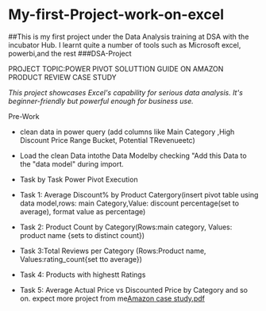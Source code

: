 # My-first-Project-work-on-excel
##This is my first project under the Data Analysis training at DSA with the incubator Hub.
I learnt quite a number of tools such as Microsoft excel, powerbi,and the rest
###DSA-Project

PROJECT TOPIC:POWER PIVOT SOLUTTION GUIDE ON AMAZON PRODUCT REVIEW CASE STUDY

_This project showcases Excel's capability for serious data analysis. It's beginner-friendly but powerful enough for business use._

Pre-Work 
- clean data in power query (add columns like Main Category ,High Discount Price Range Bucket, Potential TRevenueetc)
- Load the clean Data intothe Data Modelby checking "Add this Data to the "data model"  during import.

- Task by Task Power Pivot Execution
- Task 1: Average Discount% by Product Catergory(insert pivot table using data model,rows: main Category,Value: discount percentage(set to average), format value as percentage)
- Task 2: Product Count by Category(Rows:main category, Values: product name {sets to distinct count})
- Task 3:Total Reviews per Category (Rows:Product name, Values:rating_count{set tto average})
- Task 4: Products with highestt Ratings
- Task 5: Average Actual Price vs Discounted Price by Category
 and so on.
expect more project from me[Amazon case study.pdf](https://github.com/user-attachments/files/21323582/Amazon.case.study.pdf)
    
